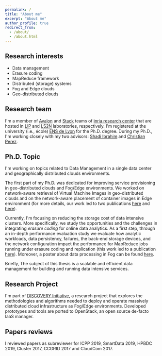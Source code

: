 ```yaml
---
permalink: /
title: "About me"
excerpt: "About me"
author_profile: true
redirect_from:
  - /about/
  - /about.html
---
```


Research interests
------
+ Data management
+ Erasure coding
+ MapReduce framework
+ Distributed (storage) systems
+ Fog and Edge clouds
+ Geo-distributed clouds


Research team
------
I'm a member of [Avalon](http://avalon.ens-lyon.fr) and [Stack](http://stack.inria.fr) teams of [inria research center](http://inria.fr) that are hosted in [LIP](http://www.ens-lyon.fr/LIP/) and [LS2N](https://www.ls2n.fr) laboratories, respectively.
I'm registered at the university (i.e., école) [ENS de Lyon](http://ens-lyon.fr) for the Ph.D. degree.
During my Ph.D., I'm working closely with my two advisors: [Shadi Ibrahim](http://people.rennes.inria.fr/Shadi.Ibrahim/) and [Christian Perez](http://graal.ens-lyon.fr/~cperez/web/doku.php).


Ph.D. Topic
------
I'm working on topics related to Data Management in a single data center and geographically distributed clouds environments.

<!-- As a member of [DISCOVERY Initiative](http://beyondtheclouds.github.io),  -->
The first part of my Ph.D. was dedicated for improving service provisioning in geo-distributed clouds and Fog/Edge environments. We worked on network-aware retrieval of Virtual Machine Images in geo-distributed clouds and on the network-aware placement of container images in Edge environment (for more details, our work led to two publications [here](publications/darrous-ccgrid18) and [here](publications/darrous-icccn19)).

Currently, I'm focusing on reducing the storage cost of data intensive clusters. More specifically, we study the opportunities and the challenges in integrating *erasure coding* for online data analytics. As a first step, through an in-depth performance evaluation study we evaluate how analytic workloads, data persistency, failures, the back-end storage devices, and the network configuration impact the performance for MapReduce jobs running under erasure coding and replication (this work led to a publication [here](publications/darrous-mascots19)). Moreover, a poster about data processing in Fog can be found [here](posters/darrous-icpp19).

<!-- **Keyword**: Data management, Geo-distributed Clouds, Wide-Area Networks, Distributes storage systems, Virtual Machine Images. -->

Briefly, The subject of this thesis is a scalable and efficient data management for building and running data intensive services.

Research Project
------
I'm part of [DISCOVERY Initiative](http://beyondtheclouds.github.io), a research project that explores the methodologies and algorithms needed to deploy and operate massively distributed cloud infrastructure as Fog/Edge environments. Developed prototypes and tools are ported to OpenStack, an open source de-facto IaaS manager.


Papers reviews
------
I reviewed papers as subreviewer for ICPP 2019, SmartData 2019, HPBDC 2019, Cluster 2017, CCGRID 2017 and CloudCom 2017.
